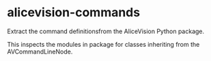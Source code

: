 alicevision-commands
====================
Extract the command definitionsfrom the AliceVision Python package.

This inspects the modules in package for classes inheriting from the AVCommandLineNode.




